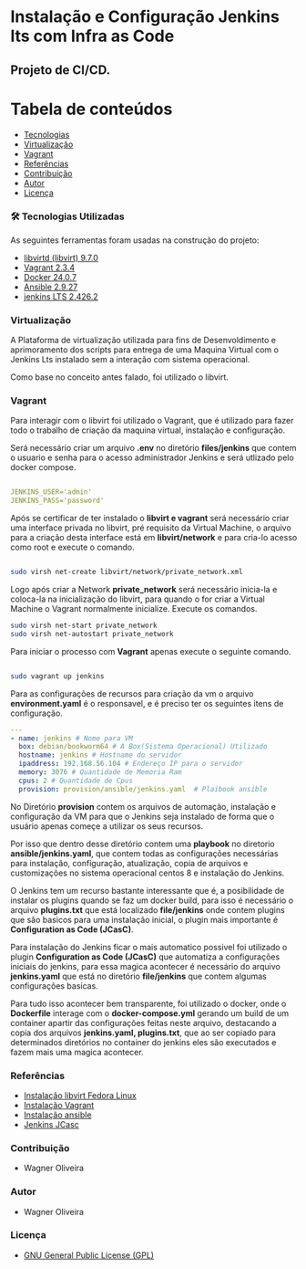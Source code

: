 # Instalação e Configuração Jenkins lts com Infra as Code

## Projeto de CI/CD.


Tabela de conteúdos
===================
<!--ts-->   
   * [Tecnologias](#🛠-tecnologias-utilizadas)
   * [Virtualização](#virtualização)
   * [Vagrant](#vagrant)
   * [Referências](#referências)
   * [Contribuição](#contribuição)
   * [Autor](#autor)
   * [Licença](#licença)
<!--te-->

### 🛠 Tecnologias Utilizadas

As seguintes ferramentas foram usadas na construção do projeto:

- [libvirtd (libvirt) 9.7.0](https://libvirt.org/)
- [Vagrant 2.3.4](https://www.vagrantup.com/)
- [Docker 24.0.7](https://docs.docker.com/engine/)
- [Ansible 2.9.27](https://docs.ansible.com/)
- [jenkins LTS 2.426.2](https://www.jenkins.io/doc/book/getting-started/)

### Virtualização

A Plataforma de virtualização utilizada para fins de Desenvoldimento e aprimoramento dos scripts para entrega de uma Maquina Virtual com o Jenkins Lts instalado sem a interação com sistema operacional.

Como base no conceito antes falado, foi utilizado o libvirt.

### Vagrant

Para interagir com o libvirt foi utilizado o Vagrant, que é utilizado para fazer todo o trabalho de criação da maquina virtual, instalação e configuração.

Será necessário criar um arquivo **.env** no diretório **files/jenkins** que contem o usuario e senha para o acesso administrador Jenkins e será utlizado pelo docker compose.

~~~yml

JENKINS_USER='admin'
JENKINS_PASS='password'

~~~

Após se certificar de ter instalado o **libvirt e vagrant** será necessário criar uma interface privada no libvirt, pré requisito da Virtual Machine, o arquivo para a criação desta interface está em **libvirt/network** e para cria-lo acesso como root e execute o comando.


~~~bash

sudo virsh net-create libvirt/network/private_network.xml

~~~

Logo após criar a Network **private_network** será necessário inicia-la e coloca-la na inicialização do libvirt, para quando o for criar a Virtual Machine o Vagrant normalmente inicialize. Execute os comandos.

~~~bash
sudo virsh net-start private_network
sudo virsh net-autostart private_network
~~~

Para iniciar o processo com **Vagrant** apenas execute o seguinte comando.

~~~bash

sudo vagrant up jenkins

~~~

Para as configurações de recursos para criação da vm o arquivo **environment.yaml** é o responsavel, e é preciso ter os seguintes itens de configuração.

~~~yml
---
- name: jenkins # Nome para VM
  box: debian/bookworm64 # A Box(Sistema Operacional) Utilizado
  hostname: jenkins # Hostname do servidor
  ipaddress: 192.168.56.104 # Endereço IP para o servidor
  memory: 3076 # Quantidade de Memoria Ram
  cpus: 2 # Quantidade de Cpus
  provision: provision/ansible/jenkins.yaml  # Plaibook ansible
~~~


No Diretório **provision** contem os arquivos de automação, instalação e configuração da VM para que o Jenkins seja instalado de forma que o usuário apenas começe a utilizar os seus recursos.

Por isso que dentro desse diretório contem uma **playbook** no diretorio **ansible/jenkins.yaml**, que contem todas as configurações necessárias para instalação, configuração, atualização, copia de arquivos e customizações no sistema operacional centos 8 e instalação do Jenkins.

O Jenkins tem um recurso bastante interessante que é, a posibilidade de instalar os plugins quando se faz um docker build, para isso é necessário o arquivo **plugins.txt** que está localizado **file/jenkins** onde contem plugins que são basicos para uma instalação inicial, o plugin mais importante é **Configuration as Code (JCasC)**.

Para instalação do Jenkins ficar o mais automatico possivel foi utilizado o plugin **Configuration as Code (JCasC)** que automatiza a configurações iniciais do jenkins, para essa magica acontecer é necessário do arquivo **jenkins.yaml** que está no diretório **file/jenkins** que contem algumas configurações basicas.

Para tudo isso acontecer bem transparente, foi utilizado o docker, onde o **Dockerfile** interage com o **docker-compose.yml** gerando um build de um container apartir das configurações feitas neste arquivo, destacando a copia dos arquivos **jenkins.yaml, plugins.txt**, que ao ser copiado para determinados diretórios no container do jenkins eles são executados e fazem mais uma magica acontecer.

### Referências

- [Instalação libvirt Fedora Linux](https://developer.fedoraproject.org/tools/virtualization/installing-libvirt-and-virt-install-on-fedora-linux.html)
- [Instalação Vagrant](https://developer.hashicorp.com/vagrant/install)
- [Instalação ansible](https://docs.ansible.com/ansible/latest/installation_guide/intro_installation.html)
- [Jenkins JCasc](https://www.jenkins.io/projects/jcasc/)

### Contribuição

- Wagner Oliveira

### Autor

- Wagner Oliveira

### Licença

- [GNU General Public License (GPL)](https://www.gnu.org/licenses/gpl-3.0.html)